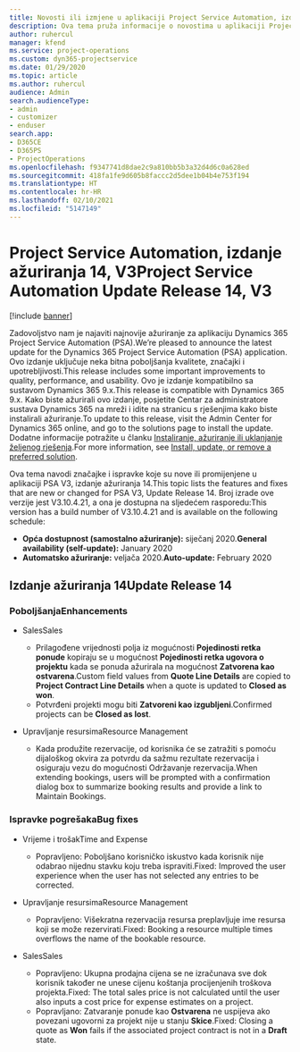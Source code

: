 ```yaml
---
title: Novosti ili izmjene u aplikaciji Project Service Automation, izdanje ažuriranja 14, V3
description: Ova tema pruža informacije o novostima u aplikaciji Project Service Automation, izdanje ažuriranja 14, V3.
author: ruhercul
manager: kfend
ms.service: project-operations
ms.custom: dyn365-projectservice
ms.date: 01/29/2020
ms.topic: article
ms.author: ruhercul
audience: Admin
search.audienceType:
- admin
- customizer
- enduser
search.app:
- D365CE
- D365PS
- ProjectOperations
ms.openlocfilehash: f9347741d8dae2c9a810bb5b3a32d4d6c0a628ed
ms.sourcegitcommit: 418fa1fe9d605b8faccc2d5dee1b04b4e753f194
ms.translationtype: HT
ms.contentlocale: hr-HR
ms.lasthandoff: 02/10/2021
ms.locfileid: "5147149"
---
```

# <a name="project-service-automation-update-release-14-v3"></a><span data-ttu-id="374b2-103">Project Service Automation, izdanje ažuriranja 14, V3</span><span class="sxs-lookup"><span data-stu-id="374b2-103">Project Service Automation Update Release 14, V3</span></span>

[!include [banner](../includes/psa-now-project-operations.md)]

<span data-ttu-id="374b2-104">Zadovoljstvo nam je najaviti najnovije ažuriranje za aplikaciju Dynamics 365 Project Service Automation (PSA).</span><span class="sxs-lookup"><span data-stu-id="374b2-104">We’re pleased to announce the latest update for the Dynamics 365 Project Service Automation (PSA) application.</span></span> <span data-ttu-id="374b2-105">Ovo izdanje uključuje neka bitna poboljšanja kvalitete, značajki i upotrebljivosti.</span><span class="sxs-lookup"><span data-stu-id="374b2-105">This release includes some important improvements to quality, performance, and usability.</span></span> <span data-ttu-id="374b2-106">Ovo je izdanje kompatibilno sa sustavom Dynamics 365 9.x.</span><span class="sxs-lookup"><span data-stu-id="374b2-106">This release is compatible with Dynamics 365 9.x.</span></span> <span data-ttu-id="374b2-107">Kako biste ažurirali ovo izdanje, posjetite Centar za administratore sustava Dynamics 365 na mreži i idite na stranicu s rješenjima kako biste instalirali ažuriranje.</span><span class="sxs-lookup"><span data-stu-id="374b2-107">To update to this release, visit the Admin Center for Dynamics 365 online, and go to the solutions page to install the update.</span></span> <span data-ttu-id="374b2-108">Dodatne informacije potražite u članku [Instaliranje, ažuriranje ili uklanjanje željenog rješenja](https://docs.microsoft.com/power-platform/admin/install-remove-preferred-solution).</span><span class="sxs-lookup"><span data-stu-id="374b2-108">For more information, see [Install, update, or remove a preferred solution](https://docs.microsoft.com/power-platform/admin/install-remove-preferred-solution).</span></span>

<span data-ttu-id="374b2-109">Ova tema navodi značajke i ispravke koje su nove ili promijenjene u aplikaciji PSA V3, izdanje ažuriranja 14.</span><span class="sxs-lookup"><span data-stu-id="374b2-109">This topic lists the features and fixes that are new or changed for PSA V3, Update Release 14.</span></span> <span data-ttu-id="374b2-110">Broj izrade ove verzije jest V3.10.4.21, a ona je dostupna na sljedećem rasporedu:</span><span class="sxs-lookup"><span data-stu-id="374b2-110">This version has a build number of V3.10.4.21 and is available on the following schedule:</span></span>

- <span data-ttu-id="374b2-111">**Opća dostupnost (samostalno ažuriranje):** siječanj 2020.</span><span class="sxs-lookup"><span data-stu-id="374b2-111">**General availability (self-update):** January 2020</span></span>
- <span data-ttu-id="374b2-112">**Automatsko ažuriranje:** veljača 2020.</span><span class="sxs-lookup"><span data-stu-id="374b2-112">**Auto-update:** February 2020</span></span>

## <a name="update-release-14"></a><span data-ttu-id="374b2-113">Izdanje ažuriranja 14</span><span class="sxs-lookup"><span data-stu-id="374b2-113">Update Release 14</span></span>

### <a name="enhancements"></a><span data-ttu-id="374b2-114">Poboljšanja</span><span class="sxs-lookup"><span data-stu-id="374b2-114">Enhancements</span></span>

- <span data-ttu-id="374b2-115">Sales</span><span class="sxs-lookup"><span data-stu-id="374b2-115">Sales</span></span>

     - <span data-ttu-id="374b2-116">Prilagođene vrijednosti polja iz mogućnosti **Pojedinosti retka ponude** kopiraju se u mogućnost **Pojedinosti retka ugovora o projektu** kada se ponuda ažurirala na mogućnost **Zatvorena kao ostvarena**.</span><span class="sxs-lookup"><span data-stu-id="374b2-116">Custom field values from **Quote Line Details** are copied to **Project Contract Line Details** when a quote is updated to **Closed as won**.</span></span>
     - <span data-ttu-id="374b2-117">Potvrđeni projekti mogu biti **Zatvoreni kao izgubljeni**.</span><span class="sxs-lookup"><span data-stu-id="374b2-117">Confirmed projects can be **Closed as lost**.</span></span>

- <span data-ttu-id="374b2-118">Upravljanje resursima</span><span class="sxs-lookup"><span data-stu-id="374b2-118">Resource Management</span></span>

     - <span data-ttu-id="374b2-119">Kada produžite rezervacije, od korisnika će se zatražiti s pomoću dijaloškog okvira za potvrdu da sažmu rezultate rezervacija i osiguraju vezu do mogućnosti Održavanje rezervacija.</span><span class="sxs-lookup"><span data-stu-id="374b2-119">When extending bookings, users will be prompted with a confirmation dialog box to summarize booking results and provide a link to Maintain Bookings.</span></span>


### <a name="bug-fixes"></a><span data-ttu-id="374b2-120">Ispravke pogrešaka</span><span class="sxs-lookup"><span data-stu-id="374b2-120">Bug fixes</span></span>

- <span data-ttu-id="374b2-121">Vrijeme i trošak</span><span class="sxs-lookup"><span data-stu-id="374b2-121">Time and Expense</span></span>

     - <span data-ttu-id="374b2-122">Popravljeno: Poboljšano korisničko iskustvo kada korisnik nije odabrao nijednu stavku koju treba ispraviti.</span><span class="sxs-lookup"><span data-stu-id="374b2-122">Fixed: Improved the user experience when the user has not selected any entries to be corrected.</span></span>

- <span data-ttu-id="374b2-123">Upravljanje resursima</span><span class="sxs-lookup"><span data-stu-id="374b2-123">Resource Management</span></span>

     - <span data-ttu-id="374b2-124">Popravljeno: Višekratna rezervacija resursa preplavljuje ime resursa koji se može rezervirati.</span><span class="sxs-lookup"><span data-stu-id="374b2-124">Fixed: Booking a resource multiple times overflows the name of the bookable resource.</span></span>

- <span data-ttu-id="374b2-125">Sales</span><span class="sxs-lookup"><span data-stu-id="374b2-125">Sales</span></span>

     - <span data-ttu-id="374b2-126">Popravljeno: Ukupna prodajna cijena se ne izračunava sve dok korisnik također ne unese cijenu koštanja procijenjenih troškova projekta.</span><span class="sxs-lookup"><span data-stu-id="374b2-126">Fixed: The total sales price is not calculated until the user also inputs a cost price for expense estimates on a project.</span></span>
     - <span data-ttu-id="374b2-127">Popravljano: Zatvaranje ponude kao **Ostvarena** ne uspijeva ako povezani ugovorni za projekt nije u stanju **Skice**.</span><span class="sxs-lookup"><span data-stu-id="374b2-127">Fixed: Closing a quote as **Won** fails if the associated project contract is not in a **Draft** state.</span></span>

